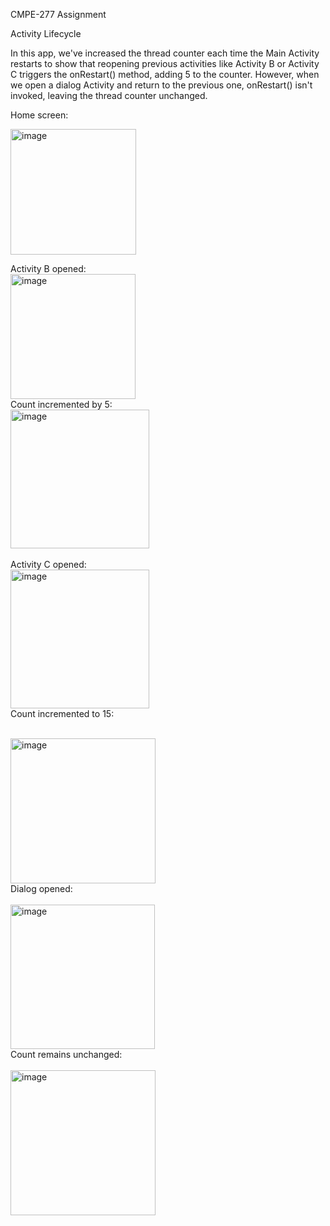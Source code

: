 CMPE-277  Assignment

Activity Lifecycle

In this app, we've increased the thread counter each time the Main Activity restarts to show that reopening previous activities like Activity B or Activity C triggers the onRestart() method, adding 5 to the counter. However, when we open a dialog Activity and return to the previous one, onRestart() isn't invoked, leaving the thread counter unchanged.

Home screen:

<img width="201" alt="image" src="Images/pic1.jpeg">

</br>

Activity B opened:
</br>
<img width="200" alt="image" src="https://github.com/sahithi-kalakonda/activity_lifecycle/blob/main/Images/pic1.jpg?raw=true">
</br>
Count incremented by 5:
</br>
<img width="222" alt="image" src="https://github.com/sahithi-kalakonda/activity_lifecycle/blob/main/Images/pic3.jpg?raw=true">
</br>
</br>
Activity C opened:
</br>
<img width="222" alt="image" src="https://github.com/sahithi-kalakonda/activity_lifecycle/blob/main/Images/pic4.jpg?raw=true">
</br>
Count incremented to 15:
</br>
</br>

<img width="232" alt="image" src="https://github.com/sahithi-kalakonda/activity_lifecycle/blob/main/Images/pic5.jpg?raw=true">

</br>
Dialog opened:
</br>
</br>
<img width="231" alt="image" src="https://github.com/sahithi-kalakonda/activity_lifecycle/blob/main/Images/pic7.jpg?raw=true">
</br>
Count remains unchanged:
</br>
</br>
<img width="232" alt="image" src="https://github.com/sahithi-kalakonda/activity_lifecycle/blob/main/Images/pic5.jpg?raw=true">






